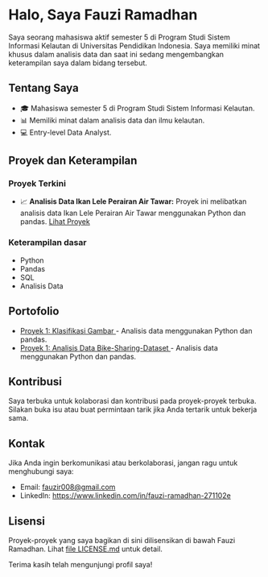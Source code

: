 # Halo, Saya Fauzi Ramadhan

Saya seorang mahasiswa aktif semester 5 di Program Studi Sistem Informasi Kelautan di Universitas Pendidikan Indonesia. Saya memiliki minat khusus dalam analisis data dan saat ini sedang mengembangkan keterampilan saya dalam bidang tersebut.

## Tentang Saya

- 🎓 Mahasiswa semester 5 di Program Studi Sistem Informasi Kelautan.
- 📊 Memiliki minat dalam analisis data dan ilmu kelautan.
- 💻 Entry-level Data Analyst.

## Proyek dan Keterampilan

### Proyek Terkini

- 📈 **Analisis Data Ikan Lele Perairan Air Tawar:** Proyek ini melibatkan analisis data Ikan Lele Perairan Air Tawar menggunakan Python dan pandas. [Lihat Proyek](#)

### Keterampilan dasar

- Python
- Pandas
- SQL
- Analisis Data

## Portofolio

- [Proyek 1: Klasifikasi Gambar ](#) - Analisis data menggunakan Python dan pandas.
- [Proyek 1: Analisis Data Bike-Sharing-Dataset ](#) - Analisis data menggunakan Python dan pandas.

## Kontribusi

Saya terbuka untuk kolaborasi dan kontribusi pada proyek-proyek terbuka. Silakan buka isu atau buat permintaan tarik jika Anda tertarik untuk bekerja sama.

## Kontak

Jika Anda ingin berkomunikasi atau berkolaborasi, jangan ragu untuk menghubungi saya:

- Email: fauzir008@gmail.com
- LinkedIn: https://www.linkedin.com/in/fauzi-ramadhan-271102e

## Lisensi

Proyek-proyek yang saya bagikan di sini dilisensikan di bawah Fauzi Ramadhan. Lihat [file LICENSE.md](LICENSE.md) untuk detail.

Terima kasih telah mengunjungi profil saya!

